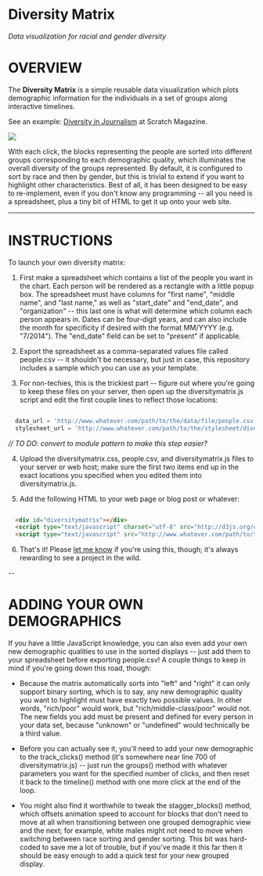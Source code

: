 Diversity Matrix
===============

*Data visualization for racial and gender diversity*

# OVERVIEW #

The **Diversity Matrix** is a simple reusable data visualization which plots demographic information for the individuals in a set of groups along interactive timelines.

See an example: <a href="#">Diversity in Journalism</a> at Scratch Magazine.

<img src="https://raw.github.com/vijithassar/diversitymatrix/master/header.png">

With each click, the blocks representing the people are sorted into different groups corresponding to each demographic quality, which illuminates the overall diversity of the groups represented.  By default, it is configured to sort by race and then by gender, but this is trivial to extend if you want to highlight other characteristics. Best of all, it has been designed to be easy to re-implement, even if you don't know any programming -- all you need is a spreadsheet, plus a tiny bit of HTML to get it up onto your web site.

-----

# INSTRUCTIONS #

To launch your own diversity matrix:

1) First make a spreadsheet which contains a list of the people you want in the chart. Each person will be rendered as a rectangle with a little popup box. The spreadsheet must have columns for "first name", "middle name", and "last name," as well as "start_date" and "end_date", and "organization" -- this last one is what will determine which column each person appears in. Dates can be four-digit years, and can also include the month for specificity if desired with the format MM/YYYY (e.g. "7/2014"). The "end_date" field can be set to "present" if applicable.

2) Export the spreadsheet as a comma-separated values file called people.csv -- it shouldn't be necessary, but just in case, this repository includes a sample which you can use as your template.

3) For non-techies, this is the trickiest part -- figure out where you're going to keep these files on your server, then open up the diversitymatrix.js script and edit the first couple lines to reflect those locations:

```javascript

  data_url = 'http://www.whatever.com/path/to/the/data/file/people.csv';
  stylesheet_url = 'http://www.whatever.com/path/to/the/stylesheet/diversitymatrix.css';

```

*// TO DO: convert to module pattern to make this step easier?*

4) Upload the diversitymatrix.css, people.csv, and diversitymatrix.js files to your server or web host; make sure the first two items end up in the exact locations you specified when you edited them into diversitymatrix.js.

5) Add the following HTML to your web page or blog post or whatever:

```html

  <div id="diversitymatrix"></div>
  <script type="text/javascript" charset="utf-8" src="http://d3js.org/d3.v3.min.js"></script>
  <script type="text/javascript" src="http://www.whatever.com/path/to/the/script/diversitymatrix.js"></script>

```

6) That's it! Please <a href="http://www.twitter.com/vijithassar">let me know</a> if you're using this, though; it's always rewarding to see a project in the wild.

--

# ADDING YOUR OWN DEMOGRAPHICS #

If you have a little JavaScript knowledge, you can also even add your own new demographic qualities to use in the sorted displays -- just add them to your spreadsheet before exporting people.csv! A couple things to keep in mind if you're going down this road, though:

* Because the matrix automatically sorts into "left" and "right" it can only support binary sorting, which is to say, any new demographic quality you want to highlight must have exactly two possible values. In other words, "rich/poor" would work, but "rich/middle-class/poor" would not. The new fields you add must be present and defined for every person in your data set, because "unknown" or "undefined" would technically be a third value.

* Before you can actually see it, you'll need to add your new demographic to the track_clicks() method (it's somewhere near line 700 of diversitymatrix.js) -- just run the groups() method with whatever parameters you want for the specified number of clicks, and then reset it back to the timeline() method with one more click at the end of the loop.

* You might also find it worthwhile to tweak the stagger_blocks() method, which offsets animation speed to account for blocks that don't need to move at all when transitioning between one grouped demographic view and the next; for example, white males might not need to move when switching between race sorting and gender sorting. This bit was hard-coded to save me a lot of trouble, but if you've made it this far then it should be easy enough to add a quick test for your new grouped display.